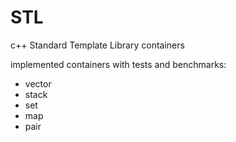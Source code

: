 # STL
c++ Standard Template Library containers

implemented containers with tests and benchmarks:
 - vector
 - stack
 - set
 - map
 - pair
